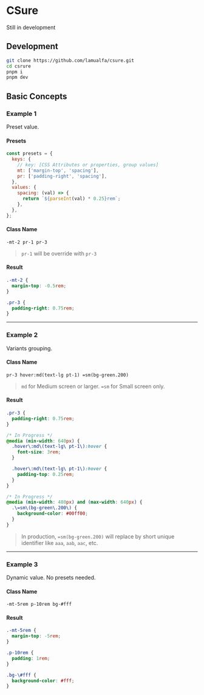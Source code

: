 # CSure

Still in development

## Development

```bash
git clone https://github.com/lamualfa/csure.git
cd csrure
pnpm i
pnpm dev
```

## Basic Concepts

### Example 1

Preset value.

#### Presets

```js
const presets = {
  keys: {
    // key: [CSS Attributes or properties, group values]
    mt: ['margin-top', 'spacing'],
    pr: ['padding-right', 'spacing'],
  },
  values: {
    spacing: (val) => {
      return `${parseInt(val) * 0.25}rem`;
    },
  },
};
```

#### Class Name

```
-mt-2 pr-1 pr-3
```

> `pr-1` will be override with `pr-3`

#### Result

```css
.-mt-2 {
  margin-top: -0.5rem;
}

.pr-3 {
  padding-right: 0.75rem;
}
```

<hr/>

### Example 2

Variants grouping.

#### Class Name

```
pr-3 hover:md(text-lg pt-1) =sm(bg-green.200)
```

> `md` for Medium screen or larger. `=sm` for Small screen only.

#### Result

```css
.pr-3 {
  padding-right: 0.75rem;
}

/* In Progress */
@media (min-width: 640px) {
  .hover\:md\(text-lg\ pt-1\):hover {
    font-size: 3rem;
  }

  .hover\:md\(text-lg\ pt-1\):hover {
    padding-top: 0.25rem;
  }
}

/* In Progress */
@media (min-width: 480px) and (max-width: 640px) {
  .\=sm\(bg-green\.200\) {
    background-color: #00ff00;
  }
}
```

> In production, `=sm(bg-green.200)` will replace by short unique identifier like `aaa`, `aab`, `aac`, etc.

<hr/>

### Example 3

Dynamic value. No presets needed.

#### Class Name

```
-mt-5rem p-10rem bg-#fff
```

#### Result

```css
.-mt-5rem {
  margin-top: -5rem;
}

.p-10rem {
  padding: 1rem;
}

.bg-\#fff {
  background-color: #fff;
}
```

